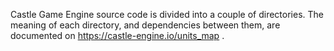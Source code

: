 Castle Game Engine source code is divided into a couple of directories.
The meaning of each directory, and dependencies between them,
are documented on https://castle-engine.io/units_map .
